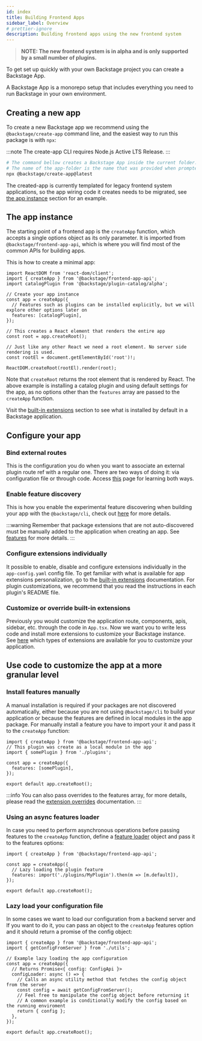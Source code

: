 ```yaml
---
id: index
title: Building Frontend Apps
sidebar_label: Overview
# prettier-ignore
description: Building frontend apps using the new frontend system
---
```


> **NOTE: The new frontend system is in alpha and is only supported by a small number of plugins.**

To get set up quickly with your own Backstage project you can create a Backstage App.

A Backstage App is a monorepo setup that includes everything you need to run Backstage in your own environment.

## Creating a new app

To create a new Backstage app we recommend using the `@backstage/create-app` command line, and the easiest way to run this package is with `npx`:

:::note
The create-app CLI requires Node.js Active LTS Release.
:::

```sh
# The command bellow creates a Backstage App inside the current folder.
# The name of the app-folder is the name that was provided when prompted.
npx @backstage/create-app@latest
```

The created-app is currently templated for legacy frontend system applications, so the app wiring code it creates needs to be migrated, see [the app instance](#the-app-instance) section for an example.

## The app instance

The starting point of a frontend app is the `createApp` function, which accepts a single options object as its only parameter. It is imported from `@backstage/frontend-app-api`, which is where you will find most of the common APIs for building apps.

This is how to create a minimal app:

```tsx title="in src/index.ts"
import ReactDOM from 'react-dom/client';
import { createApp } from '@backstage/frontend-app-api';
import catalogPlugin from '@backstage/plugin-catalog/alpha';

// Create your app instance
const app = createApp({
  // Features such as plugins can be installed explicitly, but we will explore other options later on
  features: [catalogPlugin],
});

// This creates a React element that renders the entire app
const root = app.createRoot();

// Just like any other React we need a root element. No server side rendering is used.
const rootEl = document.getElementById('root')!;

ReactDOM.createRoot(rootEl).render(root);
```

Note that `createRoot` returns the root element that is rendered by React. The above example is installing a catalog plugin and using default settings for the app, as no options other than the `features` array are passed to the `createApp` function.

Visit the [built-in extensions](#customize-or-override-built-in-extensions) section to see what is installed by default in a Backstage application.

## Configure your app

### Bind external routes

This is the configuration you do when you want to associate an external plugin route ref with a regular one. There are two ways of doing it: via configuration file or through code. Access [this](https://backstage.io/docs/frontend-system/architecture/routes#binding-external-route-references) page for learning both ways.

### Enable feature discovery

This is how you enable the experimental feature discovering when building your app with the `@backstage/cli`, check out [here](../architecture/app#feature-discovery) for more details.

:::warning
Remember that package extensions that are not auto-discovered must be manually added to the application when creating an app. See [features](#install-features-manually) for more details.
:::

### Configure extensions individually

It possible to enable, disable and configure extensions individually in the `app-config.yaml` config file. To get familiar with what is available for app extensions personalization, go to the [built-in extensions](./02-built-in-extensions.md) documentation. For plugin customizations, we recommend that you read the instructions in each plugin's README file.

### Customize or override built-in extensions

Previously you would customize the application route, components, apis, sidebar, etc. through the code in `App.tsx`. Now we want you to write less code and install more extensions to customize your Backstage instance. See [here](../building-plugins/03-extension-types.md) which types of extensions are available for you to customize your application.

## Use code to customize the app at a more granular level

### Install features manually

A manual installation is required if your packages are not discovered automatically, either because you are not using `@backstage/cli` to build your application or because the features are defined in local modules in the app package. For manually install a feature you have to import your it and pass it to the `createApp` function:

```tsx title="packages/app/src/App.tsx"
import { createApp } from '@backstage/frontend-app-api';
// This plugin was create as a local module in the app
import { somePlugin } from './plugins';

const app = createApp({
  features: [somePlugin],
});

export default app.createRoot();
```

:::info
You can also pass overrides to the features array, for more details, please read the [extension overrides](../architecture/05-extension-overrides.md) documentation.
:::

### Using an async features loader

In case you need to perform asynchronous operations before passing features to the `createApp` function, define a [feature loader](https://backstage.io/docs/reference/frontend-app-api.createappfeatureloader/) object and pass it to the features options:

```tsx title="packages/app/src/App.tsx"
import { createApp } from '@backstage/frontend-app-api';

const app = createApp({
  // Lazy loading the plugin feature
  features: import('./plugins/MyPlugin').then(m => [m.default]),
});

export default app.createRoot();
```

### Lazy load your configuration file

In some cases we want to load our configuration from a backend server and If you want to do it, you can pass an object to the `createApp` features option and it should return a promise of the config object:

```tsx title="packages/app/src/App.tsx"
import { createApp } from '@backstage/frontend-app-api';
import { getConfigFromServer } from './utils';

// Example lazy loading the app configuration
const app = createApp({
  // Returns Promise<{ config: ConfigApi }>
  configLoader: async () => {
    // Calls an async utility method that fetches the config object from the server
    const config = await getConfigFromServer();
    // Feel free to manipulate the config object before returning it
    // A common example is conditionally modify the config based on the running enviroment
    return { config };
  },
});

export default app.createRoot();
```
